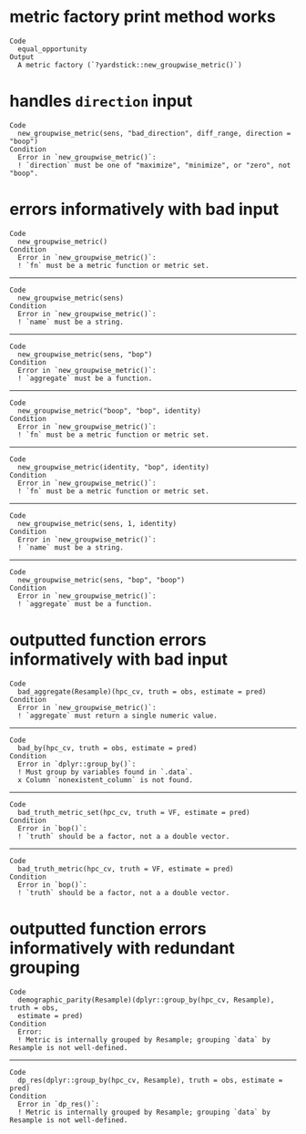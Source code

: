 # metric factory print method works

    Code
      equal_opportunity
    Output
      A metric factory (`?yardstick::new_groupwise_metric()`)

# handles `direction` input

    Code
      new_groupwise_metric(sens, "bad_direction", diff_range, direction = "boop")
    Condition
      Error in `new_groupwise_metric()`:
      ! `direction` must be one of "maximize", "minimize", or "zero", not "boop".

# errors informatively with bad input

    Code
      new_groupwise_metric()
    Condition
      Error in `new_groupwise_metric()`:
      ! `fn` must be a metric function or metric set.

---

    Code
      new_groupwise_metric(sens)
    Condition
      Error in `new_groupwise_metric()`:
      ! `name` must be a string.

---

    Code
      new_groupwise_metric(sens, "bop")
    Condition
      Error in `new_groupwise_metric()`:
      ! `aggregate` must be a function.

---

    Code
      new_groupwise_metric("boop", "bop", identity)
    Condition
      Error in `new_groupwise_metric()`:
      ! `fn` must be a metric function or metric set.

---

    Code
      new_groupwise_metric(identity, "bop", identity)
    Condition
      Error in `new_groupwise_metric()`:
      ! `fn` must be a metric function or metric set.

---

    Code
      new_groupwise_metric(sens, 1, identity)
    Condition
      Error in `new_groupwise_metric()`:
      ! `name` must be a string.

---

    Code
      new_groupwise_metric(sens, "bop", "boop")
    Condition
      Error in `new_groupwise_metric()`:
      ! `aggregate` must be a function.

# outputted function errors informatively with bad input

    Code
      bad_aggregate(Resample)(hpc_cv, truth = obs, estimate = pred)
    Condition
      Error in `new_groupwise_metric()`:
      ! `aggregate` must return a single numeric value.

---

    Code
      bad_by(hpc_cv, truth = obs, estimate = pred)
    Condition
      Error in `dplyr::group_by()`:
      ! Must group by variables found in `.data`.
      x Column `nonexistent_column` is not found.

---

    Code
      bad_truth_metric_set(hpc_cv, truth = VF, estimate = pred)
    Condition
      Error in `bop()`:
      ! `truth` should be a factor, not a a double vector.

---

    Code
      bad_truth_metric(hpc_cv, truth = VF, estimate = pred)
    Condition
      Error in `bop()`:
      ! `truth` should be a factor, not a a double vector.

# outputted function errors informatively with redundant grouping

    Code
      demographic_parity(Resample)(dplyr::group_by(hpc_cv, Resample), truth = obs,
      estimate = pred)
    Condition
      Error:
      ! Metric is internally grouped by Resample; grouping `data` by Resample is not well-defined.

---

    Code
      dp_res(dplyr::group_by(hpc_cv, Resample), truth = obs, estimate = pred)
    Condition
      Error in `dp_res()`:
      ! Metric is internally grouped by Resample; grouping `data` by Resample is not well-defined.

